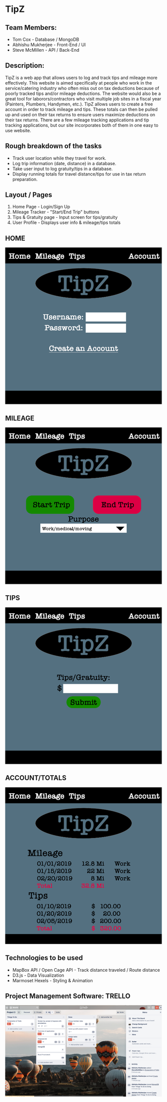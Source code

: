 # TipZ

## Team Members: ##
- Tom Cox - Database / MongoDB
- Abhishu Mukherjee - Front-End / UI
- Steve McMillen - API / Back-End

## Description:  ##
TipZ is a web app that allows users to log and track tips and mileage more effectively. This website is aimed specifically at people who work in the service/catering industry who often miss out on tax deductions because of poorly tracked tips and/or mileage deductions. The website would also be a great tool for laborors/contractors who visit multiple job sites in  a fiscal year (Painters, Plumbers, Handymen, etc.). TipZ allows users to create a free account in order to track mileage and tips. These totals can then be pulled up and used on their tax returns to ensure users maximize deductions on their tax returns. There are a few mileage tracking applications and tip tracking applications, but our site incorporates both of them in one easy to use website.


## Rough breakdown of the tasks ##
- Track user location while they travel for work.
- Log trip information (date, distance) in a database.
- Take user input to log gratuity/tips in a database.
- Display running totals for travel distance/tips for use in tax return preparation.


## Layout / Pages ##
1. Home Page - Login/Sign Up
2. Mileage Tracker - "Start/End Trip" buttons
3. Tips & Gratuity page - Input screen for tips/gratuity
4. User Profile - Displays user info & mileage/tips totals

## HOME
![Home](./Sketches/Home.png)

## MILEAGE
![Mileage](./Sketches/Mileage.png)


## TIPS
![Tips](./Sketches/Tips.png)


## ACCOUNT/TOTALS
![Account](./Sketches/Account.png)

## Technologies to be used ##
- MapBox API / Open Cage API - Track distance traveled / Route distance
- D3.js - Data Visualization
- Marmoset Hexels - Styling & Animation

## Project Management Software: TRELLO
![Trello Project Board](./Sketches/Trello.png)


